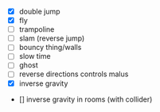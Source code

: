 -   [x] double jump
-   [x] fly
-   [ ] trampoline
-   [ ] slam (reverse jump)
-   [ ] bouncy thing/walls
-   [ ] slow time
-   [ ] ghost
-   [ ] reverse directions controls malus
-   [x] inverse gravity
-   [] inverse gravity in rooms (with collider)
